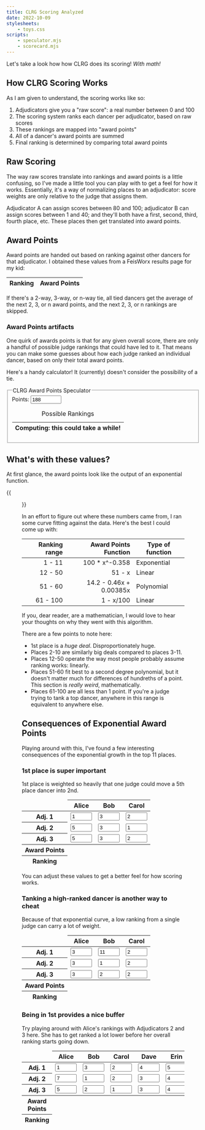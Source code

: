 ```yaml
---
title: CLRG Scoring Analyzed
date: 2022-10-09
stylesheets:
    - toys.css
scripts:
    - speculator.mjs
    - scorecard.mjs
---
```


Let's take a look how how CLRG does its scoring!
*With math!*


## How CLRG Scoring Works

As I am given to understand, the scoring works like so:

1. Adjudicators give you a "raw score": a real number between 0 and 100
2. The scoring system ranks each dancer per adjudicator, based on raw scores
3. These rankings are mapped into "award points"
4. All of a dancer's award points are summed
5. Final ranking is determined by comparing total award points

## Raw Scoring

The way raw scores translate into rankings and award points is a little
confusing, so I've made a little tool you can play with to get a feel for how it
works. Essentially, it's a way of normalizing places to an adjudicator: score
weights are only relative to the judge that assigns them.

Adjudicator A can assign scores between 80 and 100; 
adjudicator B can assign scores between 1 and 40; 
and they'll both have a first, second, third, fourth place, etc.
These places then get translated into award points.


## Award Points

Award points are handed out based on ranking against other dancers for that
adjudicator. I obtained these values from a FeisWorx results page for my kid:

<div class="awardPoints">
    <table>
        <thead>
            <tr>
                <th>Ranking</th><th>Award Points</th>
            </tr>
        </thead>
        <tbody></tbody>
    </table>
</div>

If there's a 2-way, 3-way, or n-way tie,
all tied dancers get the average of the next 2, 3, or n award points,
and the next 2, 3, or n rankings are skipped.

### Award Points artifacts

One quirk of awards points is that for any given overall
score, there are only a handful of possible judge rankings that could have led
to it. That means you can make some guesses about how each judge ranked an
individual dancer, based on only their total award points.

Here's a handy calculator!
It (currently) doesn't consider the possibility of a tie.

<div class="scrolly">
    <fieldset class="speculator">
        <legend>CLRG Award Points Speculator</legend>
        <div>
            Points: <input name="points" type="number" min=41 max=10000 value=188>
            <input name="adjudicators" type="hidden">
        </div>
        <table class="results">
            <caption>Possible Rankings</caption>
            <thead>
                <tr class="warning"><th>Computing: this could take a while!</th></tr>
            </thead>
            <tbody></tbody>
        </table>
    </fieldset>
</div>


## What's with these values?

At first glance, the award points look like the output of an exponential function.

{{<figure src="chart.png" alt="Chart of scores vs. award points">}}

In an effort to figure out where these numbers came from,
I ran some curve fitting against the data.
Here's the best I could come up with:

| Ranking range | Award Points Function | Type of function |
| --: | --: | --- |
| 1 - 11 | 100 * x^-0.358 | Exponential |
| 12 -  50 | 51 - x | Linear |
| 51 - 60 | 14.2 - 0.46x + 0.00385x | Polynomial |
| 61 - 100 | 1 - x/100 | Linear |

If you, dear reader, are a mathematician,
I would love to hear your thoughts on why they went with this algorithm.

There are a few points to note here:

* 1st place is a *huge deal*. Disproportionately huge.
* Places 2-10 are similarly big deals compared to places 3-11.
* Places 12-50 operate the way most people probably assume ranking works: linearly.
* Places 51-60 fit best to a second degree polynomial, but it doesn't matter much for differences of hundreths of a point. This section is *really weird*, mathematically.
* Places 61-100 are all less than 1 point. If you're a judge trying to tank a top dancer, anywhere in this range is equivalent to anywhere else.


## Consequences of Exponential Award Points

Playing around with this,
I've found a few interesting consequences
of the exponential growth in the top 11 places.


### 1st place is super important

1st place is weighted so heavily that one judge could move a 5th place dancer into 2nd.

<table class="scorecard">
    <thead>
        <tr>
            <td></td>
            <th>Alice</th>
            <th>Bob</th>
            <th>Carol</th>
        </tr>
    </thead>
    <tbody>
        <tr>
            <th class="justify-left">Adj. 1</th>
            <td><input type="number" min=1 max=99 value=1 readonly></td>
            <td><input type="number" min=1 max=99 value=3></td>
            <td><input type="number" min=1 max=99 value=2></td>
        </tr>
        <tr>
            <th class="justify-left">Adj. 2</th>
            <td><input type="number" min=1 max=99 value=5></td>
            <td><input type="number" min=1 max=99 value=3></td>
            <td><input type="number" min=1 max=99 value=1></td>
        </tr>
        <tr>
            <th class="justify-left">Adj. 3</th>
            <td><input type="number" min=1 max=99 value=5></td>
            <td><input type="number" min=1 max=99 value=3></td>
            <td><input type="number" min=1 max=99 value=2></td>
        </tr>
    </tbody>
    <tfoot>
        <tr>
            <th class="justify-left">Award Points</th>
            <td class="justify-right"><output name="points"></td>
            <td class="justify-right"><output name="points"></td>
            <td class="justify-right"><output name="points"></td>
        </tr>
        <tr>
            <th class="justify-left">Ranking</th>
            <td class="justify-right"><output name="ranking"></td>
            <td class="justify-right"><output name="ranking"></td>
            <td class="justify-right"><output name="ranking"></td>
        </tr>
    </tfoot>
</table>

You can adjust these values to get a better feel for how scoring works.


### Tanking a high-ranked dancer is another way to cheat

Because of that exponential curve,
a low ranking from a single judge can carry a lot of weight.

<table class="scorecard">
    <thead>
        <tr>
            <td></td>
            <th>Alice</th>
            <th>Bob</th>
            <th>Carol</th>
        </tr>
    </thead>
    <tbody>
        <tr>
            <th class="justify-left">Adj. 1</th>
            <td><input type="number" min=1 max=99 value=3></td>
            <td><input type="number" min=1 max=99 value=11></td>
            <td><input type="number" min=1 max=99 value=2></td>
        </tr>
        <tr>
            <th class="justify-left">Adj. 2</th>
            <td><input type="number" min=1 max=99 value=3></td>
            <td><input type="number" min=1 max=99 value=1></td>
            <td><input type="number" min=1 max=99 value=2></td>
        </tr>
        <tr>
            <th class="justify-left">Adj. 3</th>
            <td><input type="number" min=1 max=99 value=3></td>
            <td><input type="number" min=1 max=99 value=2></td>
            <td><input type="number" min=1 max=99 value=2></td>
        </tr>
    </tbody>
    <tfoot>
        <tr>
            <th class="justify-left">Award Points</th>
            <td class="justify-right"><output name="points"></td>
            <td class="justify-right"><output name="points"></td>
            <td class="justify-right"><output name="points"></td>
        </tr>
        <tr>
            <th class="justify-left">Ranking</th>
            <td class="justify-right"><output name="ranking"></td>
            <td class="justify-right"><output name="ranking"></td>
            <td class="justify-right"><output name="ranking"></td>
        </tr>
    </tfoot>
</table>


### Being in 1st provides a nice buffer

Try playing around with Alice's rankings with Adjudicators 2 and 3 here.
She has to get ranked a lot lower before her overall ranking starts going down.

<div class="scrolly">
    <table class="scorecard">
        <thead>
            <tr>
                <td></td>
                <th>Alice</th>
                <th>Bob</th>
                <th>Carol</th>
                <th>Dave</th>
                <th>Erin</th>
            </tr>
        </thead>
        <tbody>
            <tr>
                <th class="justify-left">Adj. 1</th>
                <td><input type="number" min=1 max=99 value=1></td>
                <td><input type="number" min=1 max=99 value=3></td>
                <td><input type="number" min=1 max=99 value=2></td>
                <td><input type="number" min=1 max=99 value=4></td>
                <td><input type="number" min=1 max=99 value=5></td>
            </tr>
            <tr>
                <th class="justify-left">Adj. 2</th>
                <td><input type="number" min=1 max=99 value=7></td>
                <td><input type="number" min=1 max=99 value=1></td>
                <td><input type="number" min=1 max=99 value=2></td>
                <td><input type="number" min=1 max=99 value=3></td>
                <td><input type="number" min=1 max=99 value=4></td>
            </tr>
            <tr>
                <th class="justify-left">Adj. 3</th>
                <td><input type="number" min=1 max=99 value=5></td>
                <td><input type="number" min=1 max=99 value=2></td>
                <td><input type="number" min=1 max=99 value=1></td>
                <td><input type="number" min=1 max=99 value=3></td>
                <td><input type="number" min=1 max=99 value=4></td>
            </tr>
        </tbody>
        <tfoot>
            <tr>
                <th class="justify-left">Award Points</th>
                <td class="justify-right"><output name="points"></td>
                <td class="justify-right"><output name="points"></td>
                <td class="justify-right"><output name="points"></td>
                <td class="justify-right"><output name="points"></td>
                <td class="justify-right"><output name="points"></td>
            </tr>
            <tr>
                <th class="justify-left">Ranking</th>
                <td class="justify-right"><output name="ranking"></td>
                <td class="justify-right"><output name="ranking"></td>
                <td class="justify-right"><output name="ranking"></td>
                <td class="justify-right"><output name="ranking"></td>
                <td class="justify-right"><output name="ranking"></td>
            </tr>
        </tfoot>
    </table>
</div>